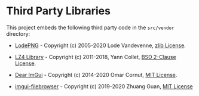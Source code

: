 Third Party Libraries
=====================

This project embeds the following third party code in the `src/vendor`
directory:

 * [LodePNG](http://lodev.org/lodepng/) -
   Copyright (c) 2005-2020 Lode Vandevenne,
   [zlib License](https://github.com/lvandeve/lodepng/blob/master/LICENSE).

 * [LZ4 Library](https://lz4.github.io/lz4/) -
   Copyright (c) 2011-2018, Yann Collet,
   [BSD 2-Clause License](https://github.com/lz4/lz4/blob/master/lib/LICENSE).

 * [Dear ImGui](https://github.com/ocornut/imgui) -
   Copyright (c) 2014-2020 Omar Cornut,
   [MIT License](https://github.com/ocornut/imgui/blob/master/LICENSE.txt).

 * [imgui-filebrowser](https://github.com/AirGuanZ/imgui-filebrowser) -
   Copyright (c) 2019-2020 Zhuang Guan,
   [MIT License](https://github.com/AirGuanZ/imgui-filebrowser/blob/master/LICENSE)
